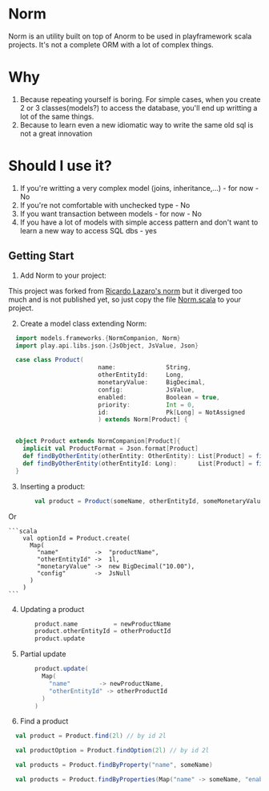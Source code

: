 Norm
=======

Norm is an utility built on top of Anorm to be used in playframework scala projects. It's not a complete ORM with a lot of complex things.

Why
===============

1. Because repeating yourself is boring. For simple cases, when you create 2 or 3 classes(models?) to access the database, you'll end up writting a lot of the same things.
2. Because to learn even a new idiomatic way to write the same old sql is not a great innovation

Should I use it?
================

1. If you're writting a very complex model (joins, inheritance,...) - for now - No
2. If you're not comfortable with unchecked type - No
3. If you want transaction between models - for now - No
4. If you have a lot of models with simple access pattern and don't want to learn a new way to access SQL dbs - yes


Getting Start
-------------

1.  Add Norm to your project:

This project was forked from [Ricardo Lazaro's norm](https://github.com/ricardolazaro/norm) but it diverged too much and is not published yet, so just copy the file [Norm.scala](https://github.com/gcaliari/norm/blob/master/app/franeworks/norm/Norm.scala) to your project.

2. Create a model class extending Norm:

  ```scala
    import models.frameworks.{NormCompanion, Norm}
    import play.api.libs.json.{JsObject, JsValue, Json}

    case class Product(
                           name:              String,
                           otherEntityId:     Long,
                           monetaryValue:     BigDecimal,
                           config:            JsValue,
                           enabled:           Boolean = true,
                           priority:          Int = 0,
                           id:                Pk[Long] = NotAssigned
                           ) extends Norm[Product] {


    object Product extends NormCompanion[Product]{
      implicit val ProductFormat = Json.format[Product]
      def findByOtherEntity(otherEntity: OtherEntity): List[Product] = findByOtherEntity(otherEntity.id.get)
      def findByOtherEntity(otherEntityId: Long):      List[Product] = findByProperties(Map("otherEntityId" -> otherEntityId, "enabled" -> true))
    }
  ```

3. Inserting a product:
    ```scala
        val product = Product(someName, otherEntityId, someMonetaryValue, someJson).save
    ```

Or

    ```scala
        val optionId = Product.create(
          Map(
            "name"          ->  "productName",
            "otherEntityId" ->  1l,
            "monetaryValue" ->  new BigDecimal("10.00"),
            "config"        ->  JsNull
          )
        )
    ```

4. Updating a product

    ```scala
        product.name          = newProductName
        product.otherEntityId = otherProductId
        product.update
    ```

5. Partial update

    ```scala
        product.update(
          Map(
            "name"        -> newProductName,
            "otherEntityId" -> otherProductId
          )
        )
    ```
    
6. Find a product

  ```scala
    val product = Product.find(2l) // by id 2l
  ```
  
  ```scala
    val productOption = Product.findOption(2l) // by id 2l
  ```

  ```scala
    val products = Product.findByProperty("name", someName)
  ```

  ```scala
    val products = Product.findByProperties(Map("name" -> someName, "enabled" -> true))
  ```

